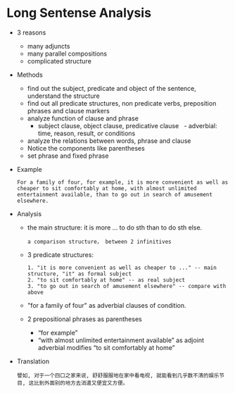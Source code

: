 # Long Sentense Analysis

*	3 reasons

	-	many adjuncts
	-	many parallel compositions
	-	complicated structure

*	Methods

	-	find out the subject, predicate and object of the sentence, understand the structure
	-	find out all predicate structures, non predicate verbs, preposition phrases and clause markers
	-	analyze function of clause and phrase
		-	subject clause, object clause, predicative clause  		-	adverbial: time, reason, result, or conditions 
	-	analyze the relations between words, phrase and clause
	-	Notice the components like parentheses 
	-	set phrase and fixed phrase
	
*	Example

		For a family of four, for example, it is more convenient as well as cheaper to sit comfortably at home, with almost unlimited entertainment available, than to go out in search of amusement elsewhere.

*	Analysis

	-	the main structure: it is more ... to do sth than to do sth else. 
	
			a comparison structure， between 2 infinitives

	-	3 predicate structures:
			
			1. "it is more convenient as well as cheaper to ..." -- main structure, "it" as formal subject
			2. "to sit comfortably at home" -- as real subject
			3. "to go out in search of amusement elsewhere" -- compare with above  

	-	"for a family of four" as adverbial clauses of condition.
	-	2 prepositional phrases as parentheses
		-	“for example”
		-	“with almost unlimited entertainment available” as adjoint adverbial modifies “to sit comfortably at home”

*	Translation

		譬如, 对于一个四口之家来说, 舒舒服服地在家中看电视, 就能看到几乎数不清的娱乐节目, 这比到外面别的地方去消遣又便宜又方便。